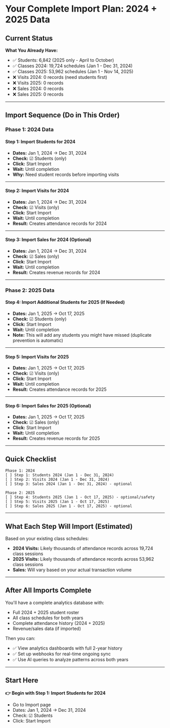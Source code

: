 # Your Complete Import Plan: 2024 + 2025 Data

## Current Status

**What You Already Have:**

- ✅ Students: 6,842 (2025 only - April to October)
- ✅ Classes 2024: 19,724 schedules (Jan 1 - Dec 31, 2024)
- ✅ Classes 2025: 53,962 schedules (Jan 1 - Nov 14, 2025)
- ❌ Visits 2024: 0 records (need students first)
- ❌ Visits 2025: 0 records
- ❌ Sales 2024: 0 records
- ❌ Sales 2025: 0 records

---

## Import Sequence (Do in This Order)

### Phase 1: 2024 Data

#### Step 1: Import Students for 2024

- **Dates:** Jan 1, 2024 → Dec 31, 2024
- **Check:** ☑ Students (only)
- **Click:** Start Import
- **Wait:** Until completion
- **Why:** Need student records before importing visits

---

#### Step 2: Import Visits for 2024

- **Dates:** Jan 1, 2024 → Dec 31, 2024
- **Check:** ☑ Visits (only)
- **Click:** Start Import
- **Wait:** Until completion
- **Result:** Creates attendance records for 2024

---

#### Step 3: Import Sales for 2024 (Optional)

- **Dates:** Jan 1, 2024 → Dec 31, 2024
- **Check:** ☑ Sales (only)
- **Click:** Start Import
- **Wait:** Until completion
- **Result:** Creates revenue records for 2024

---

### Phase 2: 2025 Data

#### Step 4: Import Additional Students for 2025 (If Needed)

- **Dates:** Jan 1, 2025 → Oct 17, 2025
- **Check:** ☑ Students (only)
- **Click:** Start Import
- **Wait:** Until completion
- **Note:** This will add any students you might have missed (duplicate prevention is automatic)

---

#### Step 5: Import Visits for 2025

- **Dates:** Jan 1, 2025 → Oct 17, 2025
- **Check:** ☑ Visits (only)
- **Click:** Start Import
- **Wait:** Until completion
- **Result:** Creates attendance records for 2025

---

#### Step 6: Import Sales for 2025 (Optional)

- **Dates:** Jan 1, 2025 → Oct 17, 2025
- **Check:** ☑ Sales (only)
- **Click:** Start Import
- **Wait:** Until completion
- **Result:** Creates revenue records for 2025

---

## Quick Checklist

```
Phase 1: 2024
[ ] Step 1: Students 2024 (Jan 1 - Dec 31, 2024)
[ ] Step 2: Visits 2024 (Jan 1 - Dec 31, 2024)
[ ] Step 3: Sales 2024 (Jan 1 - Dec 31, 2024) - optional

Phase 2: 2025
[ ] Step 4: Students 2025 (Jan 1 - Oct 17, 2025) - optional/safety
[ ] Step 5: Visits 2025 (Jan 1 - Oct 17, 2025)
[ ] Step 6: Sales 2025 (Jan 1 - Oct 17, 2025) - optional
```

---

## What Each Step Will Import (Estimated)

Based on your existing class schedules:

- **2024 Visits:** Likely thousands of attendance records across 19,724 class sessions
- **2025 Visits:** Likely thousands of attendance records across 53,962 class sessions
- **Sales:** Will vary based on your actual transaction volume

---

## After All Imports Complete

You'll have a complete analytics database with:

- Full 2024 + 2025 student roster
- All class schedules for both years
- Complete attendance history (2024 + 2025)
- Revenue/sales data (if imported)

Then you can:

- ✅ View analytics dashboards with full 2-year history
- ✅ Set up webhooks for real-time ongoing sync
- ✅ Use AI queries to analyze patterns across both years

---

## Start Here

**👉 Begin with Step 1: Import Students for 2024**

- Go to Import page
- Dates: Jan 1, 2024 → Dec 31, 2024
- Check: ☑ Students
- Click: Start Import
